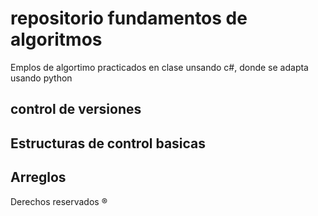 # repositorio fundamentos de algoritmos 

Emplos de algortimo practicados en clase unsando c#, donde se adapta usando python

## control de versiones 

## Estructuras de control basicas 

## Arreglos 

Derechos reservados ®
